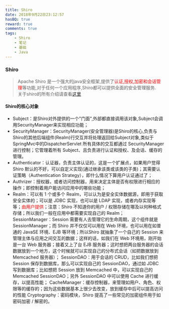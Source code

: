 ```yaml
---
title: Shiro
date: 2018年9月22日23:12:57
hasBQ: true
reward: true
comments: true
tags:
    - Shiro
    - 笔记
    - 基础
    - Java
---
```


### Shiro

> Apache Shiro 是一个强大的java安全框架,提供了<font color=red>认证,授权,加密和会话管理</font>等功能,对于任何一个应用程序,Shiro都可以提供全面的安全管理服务.  
> 关于shiro的所有介绍请查看[这里](https://www.w3cschool.cn/shiro/)

#### Shiro的核心对象
- Subject：是Shiro对外提供的一个"门面",外部都直接调用该对象,Subject会调用SecurityManager来实现相应功能；
- SecurityManager：SecurityManager(安全管理器)是Shiro的核心,负责与Shiro的其他后端组件(Realm)行交互并将处理返回给Subject对象,类似于SpringMvc中的DispatcherServlet 所有具体的交互都通过 SecurityManager 进行控制；它管理着所有 Subject、且负责进行认证和授权、及会话、缓存的管理。
- Authenticator：认证器，负责主体认证的，这是一个扩展点，如果用户觉得 Shiro 默认的不好，可以自定义实现(通过继承该类或该类的子类)；其需要认证策略（Authentication Strategy），即什么情况下算用户认证通过了；
- Authrizer：授权器，或者访问控制器，用来决定主体是否有权限进行相应的操作；即控制着用户能访问应用中的哪些功能；
- Realm：可以有 1 个或多个 Realm，可以认为是安全实体数据源，即用于获取安全实体的；可以是 JDBC 实现，也可以是 LDAP 实现，或者内存实现等等；<font color=red>由用户提供</font>；注意：Shiro 不知道你的用户 / 权限存储在哪及以何种格式存储；所以我们一般在应用中都需要实现自己的 Realm；
SessionManager：Session 需要有人去管理它的生命周期，这个组件就是 SessionManager；而 Shiro 并不仅仅可以用在 Web 环境，也可以用在如普通的 JavaSE 环境、EJB 等环境；所以Shiro 就抽象了一个自己的 Session 来管理主体与应用之间交互的数据；这样的话，如我们在 Web 环境用，刚开始是一台 Web 服务器；接着又上了台 EJB 服务器；这时想把两台服务器的会话数据放到一个地方，这个时候就可以实现自己的分布式会话（如把数据放到 Memcached 服务器）；
SessionDAO：用于会话的 CRUD，比如我们想把 Session 保存到数据库，那么可以实现自己的 SessionDAO，通过如 JDBC 写到数据库；比如想把 Session 放到 Memcached 中，可以实现自己的 Memcached SessionDAO；另外 SessionDAO 中可以使用 Cache 进行缓存，以提高性能；
CacheManager：缓存控制器，来管理如用户、角色、权限等的缓存的；因为这些数据基本上很少去改变，放到缓存中后可以提高访问的性能
Cryptography：密码模块，Shiro 提高了一些常见的加密组件用于如密码加密 / 解密的。

